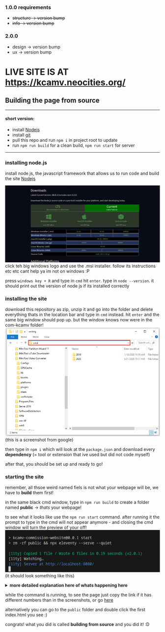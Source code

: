 ### 1.0.0 requirements
- ~~structure -> version bump~~
- ~~info -> version bump~~
### 2.0.0
- design -> version bump
- ux -> version bump

# LIVE SITE IS AT https://kcamv.neocities.org/

## Building the page from source

---
#### short version:
  - install [Nodejs](https://nodejs.org/en/download/current) 
  - install [git](https://git-scm.com/book/en/v2/Getting-Started-Installing-Git)
  - pull this repo and run `npm i` in project root to update
  - run `npm run build` for a clean build, `npm run start` for server

---

### installing node.js
install node js, the javascript framework that allows us to run code and build the site
[Nodejs](https://nodejs.org/en/download/current)

![nodejs installation page](docs/nodejs.png)
click teh big windows logo and use the .msi installer. follow its instructions etc etc cant help ya im not on windows :P

press `windows key + R` and type in `cmd` hit `enter`. type in `node --version`. it should print out the version of node js if its installed correctly


### installing the site
download this repository as zip, unzip it and go into the folder and delete everything thats in the location bar and type in `cmd` instead. hit `enter` and the same big window should pop up. but the window knows now were in the com-kcamv folder!
![folder view with cmd in navigation typed in](docs/cmdinfolder.png)
(this is a screenshot from google)



then type in `npm i` which will look at the `package.json` and download every **dependency** (= tool or extension that ive used but did not code myself)

after that, you should be set up and ready to go!

### starting the site

remember, all thsoe weird named fiels is not what your webpage will be, we have to **build** them first!

in the same black cmd window, type in `npm run build` to create a folder named **public** -> *thats* your webpage! 

to see what it looks like use the `npm run start` command. after running it the prompt to type in the cmd will not appear anymore - and closing the cmd window will turn the preview of your off! 
![Alt text](docs/npmstartconsole.png)
(it should look something like this)

<details>
<summary style="cursor:poiner;"><b>more detailed explanation here of whats happening here</b>

</summary>

this is the output of the eleventy **dev server** - it creates a live preview of your bult page (the one in `public`!) its cool because you dont have to rerun the build command, it automatically builds and displays the pagewhenever it detects a change on disk, like when you save a file!

1. `> kcamv-commission-website@0.0.1 start` what website is being started @ version number
2. `rm -rf public && npx eleventy --serve --quiet`:
   - remove (`rm`) iself, all sub-olders and files (`-rf`) from the foler `public`
   - and (`&&`)  start eleventy (`npx eleventy`) in the server mode (`--serve`) but dont print too many thing into the consoel (`--quiet`)
3. the [11ty] prefixed lines are the output - what the eleventy server is telling us!
   1.  `Copied 1 file` means it copy pasted 1 file without makign any changes
   2.  `Wrote 6 files` means it had to do some modification in 6 files, usually those ending with .njk or .md `in 0.20 seconds` and that's your version `(v2.0.1)`!
4. `Watching…` is letting you know that when you make a change to, lets say `index.njk`, it will automatically build that file into a good .html and automatically display it in your browser, no reloading necessary #devServer
5. `Server at http://localhost:8080/` - this is self explanatory, you can open this link like any webpage, since it's a locally hosted website! its only on your computer, but it behaves liem any "real" one :P
</details>

while the command is running, to see the page just copy the link if it has different numbers than in the screenshots, or go [here](http://localhost:8080/)

alternatively you can go to the `public` folder and double click the first index.html you see :)


congrats! what you did is called **building from source** and you did it! :D